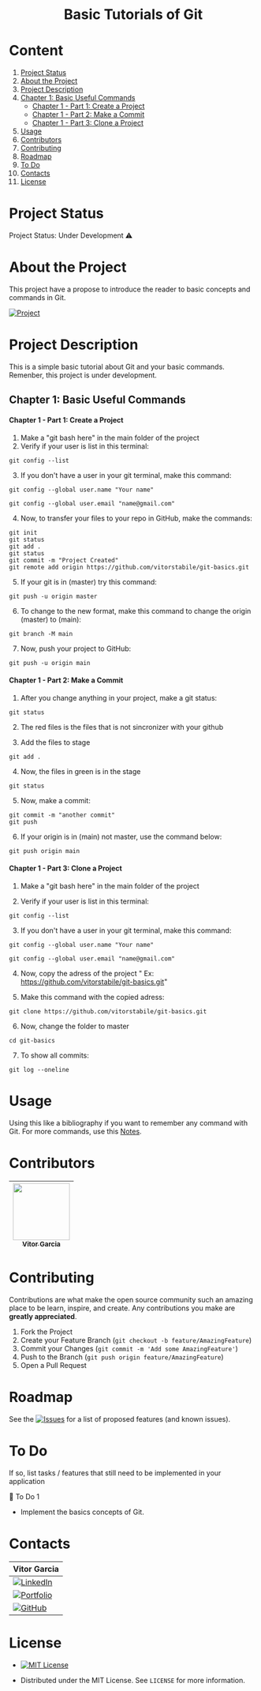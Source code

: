<h1 align="center"> Basic Tutorials of Git </h1>

# Content

1. [Project Status](#projectstatus)
2. [About the Project](#abouttheproject)
3. [Project Description](#projectdescription)
4. [Chapter 1: Basic Useful Commands](#chapter1)
    - [Chapter 1 - Part 1: Create a Project](#chapter1part1)
    - [Chapter 1 - Part 2: Make a Commit](#chapter1part2)
    - [Chapter 1 - Part 3: Clone a Project](#chapter1part3)
5. [Usage](#usage)
6. [Contributors](#contributors)
7. [Contributing](#contributing)
8. [Roadmap](#roadmap)
9. [To Do](#todo)
10. [Contacts](#contacts)
11. [License](#license)

# Project Status <a name="projectstatus"></a>

Project Status: Under Development :warning:

# About the Project <a name="abouttheproject"></a>

This project have a propose to introduce the reader to basic concepts and commands in Git.

[![Project][project-shield]][project-url] <!-- Put the link of the github page of the tutorial her -->

# Project Description <a name="projectdescription"></a>

This is a simple basic tutorial about Git and your basic commands. Remenber, this project is under development.
  
## <a name="chapter1"></a>Chapter 1: Basic Useful Commands

#### <a name="chapter1part1"></a>Chapter 1 - Part 1: Create a Project

1. Make a "git bash here" in the main folder of the project
2. Verify if your user is list in this terminal:

```
git config --list
```

3. If you don't have a user in your git terminal, make this command:

```
git config --global user.name "Your name"
```

```
git config --global user.email "name@gmail.com"
```

4. Now, to transfer your files to your repo in GitHub, make the commands:

```
git init
git status
git add .
git status
git commit -m "Project Created"
git remote add origin https://github.com/vitorstabile/git-basics.git
```

5.  If your git is in (master) try this command:

```
git push -u origin master
```

6. To change to the new format, make this command to change the origin (master) to (main):

```
git branch -M main
```

7. Now, push your project to GitHub:

```
git push -u origin main
```

#### <a name="chapter1part2"></a>Chapter 1 - Part 2: Make a Commit

1. After you change anything in your project, make a git status:

```
git status
```

2. The red files is the files that is not sincronizer with your github

3. Add the files to stage

```
git add .
```
4. Now, the files in green is in the stage

```
git status
```

5. Now, make a commit:

```
git commit -m "another commit"
git push
```

6. If your origin is in (main) not master, use the command below:

```
git push origin main
```

#### <a name="chapter1part3"></a>Chapter 1 - Part 3: Clone a Project

1. Make a "git bash here" in the main folder of the project

2. Verify if your user is list in this terminal:

```
git config --list
```

3. If you don't have a user in your git terminal, make this command:

```
git config --global user.name "Your name"
```

```
git config --global user.email "name@gmail.com"
```

4. Now, copy the adress of the project " Ex: https://github.com/vitorstabile/git-basics.git"

5. Make this command with the copied adress:

```
git clone https://github.com/vitorstabile/git-basics.git
```

6. Now, change the folder to master

```
cd git-basics
```

7. To show all commits:

```
git log --oneline
```

# Usage <a name="usage"></a>

Using this like a bibliography if you want to remember any command with Git. For more commands, use this [Notes][notes-url].

# Contributors <a name="contributors"></a>

| [<img src="https://github.com/vitorstabile.png" width=115 > <br> <sub> Vitor Garcia </sub>][github-url] | 
| :-----------------------------------------------------------------------------------------------------: |

# Contributing <a name="contributing"></a>

Contributions are what make the open source community such an amazing place to be learn, inspire, and create. Any contributions you make are **greatly appreciated**.

1. Fork the Project
2. Create your Feature Branch (`git checkout -b feature/AmazingFeature`)
3. Commit your Changes (`git commit -m 'Add some AmazingFeature'`)
4. Push to the Branch (`git push origin feature/AmazingFeature`)
5. Open a Pull Request

# Roadmap <a name="roadmap"></a>

See the [![Issues][issues-shield]][issues-url]  for a list of proposed features (and known issues).

# To Do <a name="todo"></a>

If so, list tasks / features that still need to be implemented in your application

:memo: To Do 1 

- Implement the basics concepts of Git.

# Contacts <a name="contacts"></a>

| Vitor Garcia                                     |
| :----------------------------------------------- |
| [![LinkedIn][linkedin-shield]][linkedin-url]     |
| [![Portfolio][portfolio-shield]][portfolio-url]  |
| [![GitHub][github-shield]][github-url]           |

# License <a name="License"></a>

- [![MIT License][license-shield]][license-url]

- Distributed under the MIT License. See `LICENSE` for more information.


<!-- README TUTORIALS -->

<!--

https://dev.to/reginadiana/como-escrever-um-readme-md-sensacional-no-github-4509

-->

<!-- 

Mark Down Guide - Readme Text Format Style

https://www.markdownguide.org/

-->

<!-- 

How to Create your Badges

https://gist.github.com/rupeshtiwari/8558ca0d8ec1c15619e4492dcd6aa81a

-->

<!-- USEFUL LINKS -->

<!--

Free Images Without Copyright

https://unsplash.com/


-->

<!-- MY BADGES -->

[project-shield]: https://img.shields.io/badge/link-project-green.svg
[project-url]: https://github.com/vitorstabile/git-basics
[linkedin-shield]: https://img.shields.io/badge/my-linkedin-blue.svg 
[linkedin-url]: https://www.linkedin.com/in/vitor-garcia-5b151b67/
[portfolio-shield]: https://img.shields.io/badge/my-portfolio-red.svg
[portfolio-url]: https://vitorstabile.github.io
[github-shield]: https://img.shields.io/badge/my-github-green.svg
[github-url]: https://github.com/vitorstabile
[issues-shield]: https://img.shields.io/badge/link-issues-green.svg
[issues-url]: https://github.com/vitorstabile/git-basics/issues
[license-shield]: https://img.shields.io/badge/license-mit-blue.svg 
[license-url]: https://github.com/vitorstabile/git-basics/blob/master/LICENSE.txt
[notes-url]: https://github.com/vitorstabile/git-basics/blob/master/Git%20-%20Notes%20For%20Professionals.pdf
